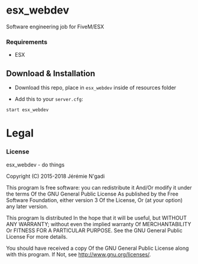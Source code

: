 # esx_webdev
Software engineering job for FiveM/ESX

### Requirements
- ESX

## Download & Installation

- Download this repo, place in `esx_webdev` inside of resources folder

- Add this to your `server.cfg`:

```
start esx_webdev
```

# Legal
### License
esx_webdev - do things

Copyright (C) 2015-2018 Jérémie N'gadi

This program Is free software: you can redistribute it And/Or modify it under the terms Of the GNU General Public License As published by the Free Software Foundation, either version 3 Of the License, Or (at your option) any later version.

This program Is distributed In the hope that it will be useful, but WITHOUT ANY WARRANTY; without even the implied warranty Of MERCHANTABILITY Or FITNESS FOR A PARTICULAR PURPOSE. See the GNU General Public License For more details.

You should have received a copy Of the GNU General Public License along with this program. If Not, see http://www.gnu.org/licenses/.